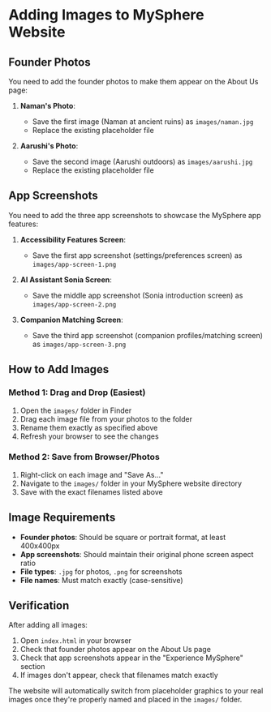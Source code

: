 # Adding Images to MySphere Website

## Founder Photos

You need to add the founder photos to make them appear on the About Us page:

1. **Naman's Photo**: 
   - Save the first image (Naman at ancient ruins) as `images/naman.jpg`
   - Replace the existing placeholder file

2. **Aarushi's Photo**: 
   - Save the second image (Aarushi outdoors) as `images/aarushi.jpg` 
   - Replace the existing placeholder file

## App Screenshots

You need to add the three app screenshots to showcase the MySphere app features:

1. **Accessibility Features Screen**: 
   - Save the first app screenshot (settings/preferences screen) as `images/app-screen-1.png`

2. **AI Assistant Sonia Screen**: 
   - Save the middle app screenshot (Sonia introduction screen) as `images/app-screen-2.png`

3. **Companion Matching Screen**: 
   - Save the third app screenshot (companion profiles/matching screen) as `images/app-screen-3.png`

## How to Add Images

### Method 1: Drag and Drop (Easiest)
1. Open the `images/` folder in Finder
2. Drag each image file from your photos to the folder
3. Rename them exactly as specified above
4. Refresh your browser to see the changes

### Method 2: Save from Browser/Photos
1. Right-click on each image and "Save As..."
2. Navigate to the `images/` folder in your MySphere website directory
3. Save with the exact filenames listed above

## Image Requirements

- **Founder photos**: Should be square or portrait format, at least 400x400px
- **App screenshots**: Should maintain their original phone screen aspect ratio
- **File types**: `.jpg` for photos, `.png` for screenshots
- **File names**: Must match exactly (case-sensitive)

## Verification

After adding all images:
1. Open `index.html` in your browser
2. Check that founder photos appear on the About Us page
3. Check that app screenshots appear in the "Experience MySphere" section
4. If images don't appear, check that filenames match exactly

The website will automatically switch from placeholder graphics to your real images once they're properly named and placed in the `images/` folder. 